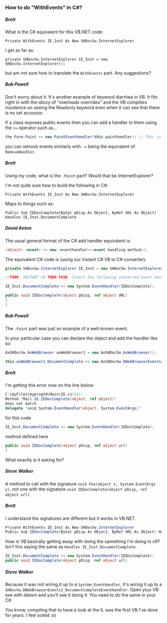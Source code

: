 ### How to do "WithEvents" in C#?



##### Brett

What is the C# equivalent for this VB.NET code:

```VB
Private WithEvents IE_Inst As New SHDocVw.InternetExplorer
```

I get as far as:
```VB
private SHDocVw.InternetExplorer IE_Inst = new SHDocVw.InternetExplorer();
```
but am not sure how to translate the `WithEvents` part. Any suggestions?  



##### Bob Powell

Don't worry about it. It's another example of keyword diarrhea in VB. It
fits right in with the idiocy of "overloads overrides" and the VB compilers
insistence on seeing the Readonly keyword even when it can see that there is
no set accessor.

If a class exposes public events then you can add a handler to them using
the `+=` operator such as...

```C#
the Form.Paint += new PaintEventHandler(this painthandler); // This is the equivalent of AddHandler
```

you can remove events similarly with `-=` being the equivalent of `RemoveHandler`.

  

##### Brett

Using my code, what is the `.Paint` part? Would that be InternetExplorer?

I'm not quite sure how to build the following in C#:

```VB
Private WithEvents IE_Inst As New SHDocVw.InternetExplorer
```

Maps to things such as:

```VB
Public Sub IEDocComplete(ByVal pDisp As Object, ByRef URL As Object) Handles IE_Inst.DocumentComplete
```



##### David Anton



The usual general format of the C# add handler equivalent is:
```C#
<object>.<event> += new <eventhandler>(<event handling method>);
```

The equivalent C# code is (using our Instant C# VB to C# converter):
```C#
private SHDocVw.InternetExplorer IE_Inst = new SHDocVw.InternetExplorer();

//TODO: INSTANT C# TODO TASK: Insert the following converted event handlers at the end of the 'InitializeComponent' method for forms or into a constructor for other classes:

IE_Inst.DocumentComplete += new System.EventHandler(IEDocComplete);

public void IEDocComplete(object pDisp, ref object URL)
{
}

```



##### Bob Powell

The `.Paint` part was just an example of a well-known event.

In your particular case you can declare the object and add the handler like so:

```C#
AxSHDocVw.AxWebBrowser axWebBrowser1 = new AxSHDocVw.AxWebBrowser();

this.axWebBrowser1.DocumentComplete += new AxSHDocVw.DWebBrowserEvents2_DocumentCompleteEventHandler(this.axWebBrowser1_DocumentComplete);
```



##### Brett

I'm getting this error now on the line below:
```C#
C:\myFiles\myprogC#\Main\IE.cs(31): 
Method 'Mail.IE.IEDocComplete(object, ref object)' 
does not match 
delegate 'void System.EventHandler(object, System.EventArgs)'
```

for this code

```C#
IE_Inst.DocumentComplete += new System.EventHandler(IEDocComplete);
```

method defined here

```C#
public void IEDocComplete(object pDisp, ref object url)
{
```

What exactly is it asking for?



##### Steve Walker

A method to call with the signature `void Foo(object x, System.EventArgs y)`, not one with the signature `void IEDocComplete(object pDisp, ref object url)`.



##### Brett

I understand the signatures are different but it works in VB.NET.

```C#
Private WithEvents IE_Inst As New SHDocVw.InternetExplorer
Public Sub IEDocComplete(ByVal pDisp As Object, ByRef URL As Object) Handles IE_Inst.DocumentComplete
```

How is VB basically getting away with doing the samething I'm doing in c#? Isn't this saying the same as `Handles IE_Inst.DocumentComplete`.

```C#
IE_Inst.DocumentComplete += new System.EventHandler(IEDocComplete);
public void IEDocComplete(object pDisp, ref object url)
```



##### Steve Walker

Because it was not wiring it up to a `System.EventHandler`, it's wiring it up to a `SHDocVw.DWebBrowserEvents2_DocumentCompleteEventHandler`. Open your VB exe with *ildasm* and you'll see it doing it. You need to do the same in your C#.

You know, compiling that to have a look at the IL was the first VB I've done for years. I feel soiled :o)

